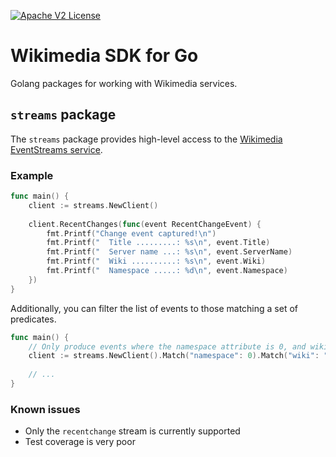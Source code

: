 [![Apache V2 License](https://img.shields.io/badge/license-Apache%20V2-blue.svg)](https://github.com/eevans/wikimedia/blob/master/LICENSE.txt)

# Wikimedia SDK for Go

Golang packages for working with Wikimedia services.


## `streams` package

The `streams` package provides high-level access to the [Wikimedia
EventStreams service][1].

### Example

```go
func main() {
    client := streams.NewClient()
    
    client.RecentChanges(func(event RecentChangeEvent) {
        fmt.Printf("Change event captured!\n")
        fmt.Printf("  Title .........: %s\n", event.Title)
        fmt.Printf("  Server name ...: %s\n", event.ServerName)
        fmt.Printf("  Wiki ..........: %s\n", event.Wiki)
        fmt.Printf("  Namespace .....: %d\n", event.Namespace)
    })
}
```

Additionally, you can filter the list of events to those matching a
set of predicates.

```go
func main() {
    // Only produce events where the namespace attribute is 0, and wiki is enwiki
    client := streams.NewClient().Match("namespace": 0).Match("wiki": "enwiki")
    
    // ...
}
```

### Known issues

* Only the `recentchange` stream is currently supported
* Test coverage is very poor


[1]: https://wikitech.wikimedia.org/wiki/Event_Platform/EventStreams
